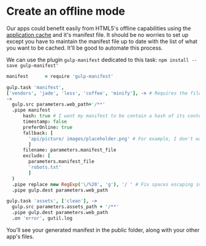 # Create an offline mode

Our apps could benefit easily from HTML5's offline capabilities using the [application cache](http://www.html5rocks.com/en/tutorials/appcache/beginner) and it's manifest file.
It should be no worries to set up except you have to maintain the manifest file up to date with the list of what you want to be cached.
It'll be good to automate this process.

We can use the plugin `gulp-manifest` dedicated to this task:
`npm install --save gulp-manifest'`
```coffeescript
manifest      = require 'gulp-manifest'

gulp.task 'manifest',
['vendors', 'jade', 'less', 'coffee', 'minify'], -> # Requires the files to have been compiled and eventually minified
->
  gulp.src parameters.web_path+'/**'
  .pipe manifest
      hash: true # I want my manifest to be contain a hash of its content the client will know when it has changed
      timestamp: false
      preferOnline: true
      fallback: [
        'api/picture/ images/placeholder.png' # For example, I don't want my user to store all the pictures that could be served by the app dynamically, I indicate he can use a placeholder instead.
        ]
      filename: parameters.manifest_file
      exclude: [
        parameters.manifest_file
        'robots.txt'
        ]
  )
  .pipe replace new RegExp('\/%20', 'g'), '/ ' # Fix spaces escaping in fallback section
  .pipe gulp.dest parameters.web_path

gulp.task 'assets', ['clean'], ->
  gulp.src parameters.assets_path + '/**'
  .pipe gulp.dest parameters.web_path
  .on 'error', gutil.log
```

You'll see your generated manifest in the public folder, along with your other app's files.
